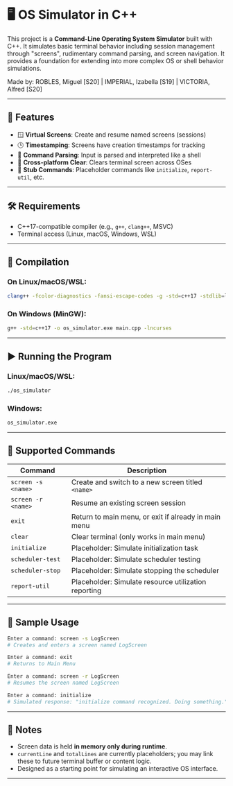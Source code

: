 # 🖥️ OS Simulator in C++

This project is a **Command-Line Operating System Simulator** built with C++. It simulates basic terminal behavior including session management through "screens", rudimentary command parsing, and screen navigation. It provides a foundation for extending into more complex OS or shell behavior simulations.

Made by: ROBLES, Miguel [S20] | IMPERIAL, Izabella [S19] | VICTORIA, Alfred [S20]

---

## 🔧 Features

* 🪟 **Virtual Screens**: Create and resume named screens (sessions)
* 🕒 **Timestamping**: Screens have creation timestamps for tracking
* 🔄 **Command Parsing**: Input is parsed and interpreted like a shell
* 🧼 **Cross-platform Clear**: Clears terminal screen across OSes
* 🧪 **Stub Commands**: Placeholder commands like `initialize`, `report-util`, etc.

---

## 🛠 Requirements

* C++17-compatible compiler (e.g., `g++`, `clang++`, MSVC)
* Terminal access (Linux, macOS, Windows, WSL)

---

## 🚀 Compilation

### On Linux/macOS/WSL:

```bash
clang++ -fcolor-diagnostics -fansi-escape-codes -g -std=c++17 -stdlib=libc++ -lncurses main.cpp -o os_simulator
```

### On Windows (MinGW):

```bash
g++ -std=c++17 -o os_simulator.exe main.cpp -lncurses
```

---

## ▶️ Running the Program

### Linux/macOS/WSL:

```bash
./os_simulator
```

### Windows:

```bash
os_simulator.exe
```

---

## 📝 Supported Commands

| Command            | Description                                          |
| ------------------ | ---------------------------------------------------- |
| `screen -s <name>` | Create and switch to a new screen titled `<name>`    |
| `screen -r <name>` | Resume an existing screen session                    |
| `exit`             | Return to main menu, or exit if already in main menu |
| `clear`            | Clear terminal (only works in main menu)             |
| `initialize`       | Placeholder: Simulate initialization task            |
| `scheduler-test`   | Placeholder: Simulate scheduler testing              |
| `scheduler-stop`   | Placeholder: Simulate stopping the scheduler         |
| `report-util`      | Placeholder: Simulate resource utilization reporting |

---

## 🧪 Sample Usage

```bash
Enter a command: screen -s LogScreen
# Creates and enters a screen named LogScreen

Enter a command: exit
# Returns to Main Menu

Enter a command: screen -r LogScreen
# Resumes the screen named LogScreen

Enter a command: initialize
# Simulated response: "initialize command recognized. Doing something."
```

---

## 📌 Notes

* Screen data is held **in memory only during runtime**.
* `currentLine` and `totalLines` are currently placeholders; you may link these to future terminal buffer or content logic.
* Designed as a starting point for simulating an interactive OS interface.

---
